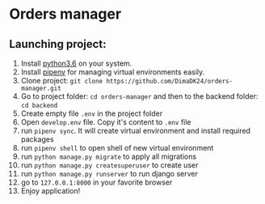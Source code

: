 # Orders manager

## Launching project:

1. Install [python3.6](https://www.python.org/downloads/) on your system.
2. Install [pipenv](https://pipenv.readthedocs.io/en/latest/install/) for managing virtual environments easily.
3. Clone project: `git clone https://github.com/DimaDK24/orders-manager.git`
4. Go to project folder: `cd orders-manager` and then to the backend folder: `cd backend`
5. Create empty file `.env` in the project folder
6. Open `develop.env` file. Copy it's content to `.env` file
7. run `pipenv sync`. It will create virtual environment and install required packages
8. run `pipenv shell` to open shell of new virtual environment
9. run `python manage.py migrate` to apply all migrations
10. run `python manage.py createsuperuser` to create user
11. run `python manage.py runserver` to run django server
12. go to `127.0.0.1:8000` in your favorite browser
13. Enjoy application!
